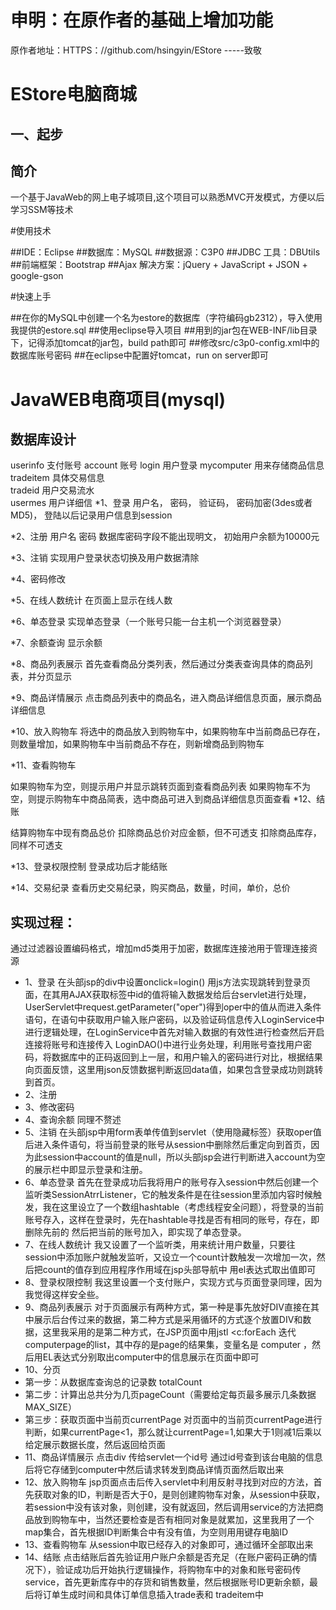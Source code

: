 
申明：在原作者的基础上增加功能
====
原作者地址：HTTPS：//github.com/hsingyin/EStore
  -----致敬



EStore电脑商城
====


一、起步
-------

简介
-------
一个基于JavaWeb的网上电子城项目,这个项目可以熟悉MVC开发模式，方便以后学习SSM等技术

#使用技术

##IDE：Eclipse
##数据库：MySQL
##数据源：C3P0
##JDBC 工具：DBUtils
##前端框架：Bootstrap
##Ajax 解决方案：jQuery + JavaScript + JSON + google-gson

#快速上手

##在你的MySQL中创建一个名为estore的数据库（字符编码gb2312），导入使用我提供的estore.sql
##使用eclipse导入项目
##用到的jar包在WEB-INF/lib目录下，记得添加tomcat的jar包，build path即可
##修改src/c3p0-config.xml中的数据库账号密码
##在eclipse中配置好tomcat，run on server即可



JavaWEB电商项目(mysql)
====
数据库设计
-------

userinfo 支付账号
account  账号
login    用户登录
mycomputer   用来存储商品信息
tradeitem  具体交易信息  
tradeid  用户交易流水   
usermes  用户详细信
*1、登录
用户名，
密码，
验证码，
密码加密(3des或者MD5)，
登陆以后记录用户信息到session

*2、注册
用户名
密码
数据库密码字段不能出现明文，
初始用户余额为10000元

*3、注销
实现用户登录状态切换及用户数据清除

*4、密码修改

*5、在线人数统计
在页面上显示在线人数

*6、单态登录
实现单态登录（一个账号只能一台主机一个浏览器登录）

*7、余额查询
显示余额

*8、商品列表展示
首先查看商品分类列表，然后通过分类表查询具体的商品列表，并分页显示

*9、商品详情展示
点击商品列表中的商品名，进入商品详细信息页面，展示商品详细信息

*10、放入购物车
将选中的商品放入到购物车中，如果购物车中当前商品已存在，则数量增加，如果购物车中当前商品不存在，则新增商品到购物车

*11、查看购物车

如果购物车为空，则提示用户并显示跳转页面到查看商品列表
如果购物车不为空，则提示购物车中商品简表，选中商品可进入到商品详细信息页面查看
*12、结账

结算购物车中现有商品总价
扣除商品总价对应金额，但不可透支
扣除商品库存，同样不可透支

*13、登录权限控制
登录成功后才能结账

*14、交易纪录
查看历史交易纪录，购买商品，数量，时间，单价，总价






实现过程：
-------
通过过滤器设置编码格式，增加md5类用于加密，数据库连接池用于管理连接资源
* 1、登录
在头部jsp的div中设置onclick=login() 用js方法实现跳转到登录页面，在其用AJAX获取标签中id的值将输入数据发给后台servlet进行处理，UserServlet中request.getParameter("oper")得到oper中的值从而进入条件语句，在语句中获取用户输入账户密码，以及验证码信息传入LoginService中进行逻辑处理，在LoginService中首先对输入数据的有效性进行检查然后开启连接将账号和连接传入 LoginDAO()中进行业务处理，利用账号查找用户密码，将数据库中的正码返回到上一层，和用户输入的密码进行对比，根据结果向页面反馈，这里用json反馈数据判断返回data值，如果包含登录成功则跳转到首页。
* 2、注册 
* 3、修改密码
* 4、查询余额  同理不赘述
* 5、注销
在头部jsp中用form表单传值到servlet（使用隐藏标签）获取oper值后进入条件语句，将当前登录的账号从session中删除然后重定向到首页，因为此session中account的值是null，所以头部jsp会进行判断进入account为空的展示栏中即显示登录和注册。
* 6、单态登录
首先在登录成功后我将用户的账号存入session中然后创建一个监听类SessionAtrrListener，它的触发条件是在往session里添加内容时候触发，我在这里设立了一个数组hashtable（考虑线程安全问题），将登录的当前账号存入，这样在登录时，先在hashtable寻找是否有相同的账号，存在，即删除先前的
然后把当前的账号加入，即实现了单态登录。
* 7、在线人数统计
我又设置了一个监听类，用来统计用户数量，只要往session中添加账户就触发监听，又设立一个count计数触发一次增加一次，然后把count的值存到应用程序作用域在jsp头部导航中  用el表达式取出值即可
* 8、登录权限控制
我这里设置一个支付账户，实现方式与页面登录同理，因为我觉得这样安全些。
* 9、商品列表展示
对于页面展示有两种方式，第一种是事先放好DIV直接在其中展示后台传过来的数据，第二种方式是采用循环的方式逐个放置DIV和数据，这里我采用的是第二种方式，在JSP页面中用jstl  <c:forEach  迭代 computerpage的list，其中存的是page的结果集，变量名是 computer ，然后用EL表达式分别取出computer中的信息展示在页面中即可
* 10、分页
* 第一步：从数据库查询总的记录数  totalCount
* 第二步：计算出总共分为几页pageCount（需要给定每页最多展示几条数据MAX_SIZE）
* 第三步：获取页面中当前页currentPage
对页面中的当前页currentPage进行判断，如果currentPage<1，那么就让currentPage=1,如果大于1则减1后乘以给定展示数据长度，然后返回给页面
* 11、商品详情展示
点击div 传给servlet一个id号  通过id号查到该台电脑的信息后将它存储到computer中然后请求转发到商品详情页面然后取出来
* 12、放入购物车
jsp页面点击后传入servlet中利用反射寻找到对应的方法，首先获取对象的ID，判断是否大于0，是则创建购物车对象，从session中获取，若session中没有该对象，则创建，没有就返回，然后调用service的方法把商品放到购物车中，当然还要检查是否有相同对象是就累加，这里我用了一个map集合，首先根据ID判断集合中有没有值，为空则用用键存电脑ID
* 13、查看购物车
从session中取已经存入的对象即可，通过循环全部取出来
* 14、结账
点击结账后首先验证用户账户余额是否充足（在账户密码正确的情况下），验证成功后开始执行逻辑操作，将购物车中的对象和账号密码传service，首先更新库存中的存货和销售数量，然后根据账号ID更新余额，最后将订单生成时间和具体订单信息插入trade表和 tradeitem中
